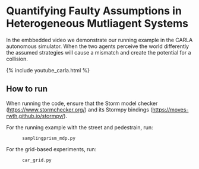 # Quantifying Faulty Assumptions in Heterogeneous Mutliagent Systems

In the embbedded video we demonstrate our running example in the CARLA autonomous simulator. When the two agents perceive the world differently the assumed strategies will cause a mismatch and create the potential for a collision.

{% include youtube_carla.html %}


## How to run

When running the code, ensure that the Storm model checker (https://www.stormchecker.org/) and its Stormpy bindings (https://moves-rwth.github.io/stormpy/).

For the running example with the street and pedestrain, run:

          samplingprism_mdp.py
  
For the grid-based experiments, run:

          car_grid.py
